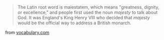 > The Latin root word is maiestatem, which means "greatness, dignity, or excellence," and people first used the noun _majesty_ to talk about God. It was England's King Henry VIII who decided that _majesty_ would be the official way to address a British monarch.

from [vocabulary.com](https://www.vocabulary.com/dictionary/majesty)

